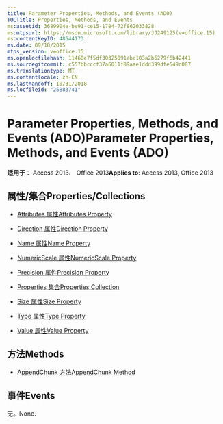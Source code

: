 ```yaml
---
title: Parameter Properties, Methods, and Events (ADO)
TOCTitle: Properties, Methods, and Events
ms:assetid: 3689904e-be91-ce15-1784-72f862033828
ms:mtpsurl: https://msdn.microsoft.com/library/JJ249125(v=office.15)
ms:contentKeyID: 48544173
ms.date: 09/18/2015
mtps_version: v=office.15
ms.openlocfilehash: 11460e7f5df30325091ebe103a2b6279f6b42441
ms.sourcegitcommit: c557bbcccf37a6011f89aae1ddd399dfe549d087
ms.translationtype: MT
ms.contentlocale: zh-CN
ms.lasthandoff: 10/31/2018
ms.locfileid: "25883741"
---
```

# <a name="parameter-properties-methods-and-events-ado"></a><span data-ttu-id="ef9ff-102">Parameter Properties, Methods, and Events (ADO)</span><span class="sxs-lookup"><span data-stu-id="ef9ff-102">Parameter Properties, Methods, and Events (ADO)</span></span>


<span data-ttu-id="ef9ff-103">**适用于**： Access 2013、 Office 2013</span><span class="sxs-lookup"><span data-stu-id="ef9ff-103">**Applies to**: Access 2013, Office 2013</span></span>

## <a name="propertiescollections"></a><span data-ttu-id="ef9ff-104">属性/集合</span><span class="sxs-lookup"><span data-stu-id="ef9ff-104">Properties/Collections</span></span>

- [<span data-ttu-id="ef9ff-105">Attributes 属性</span><span class="sxs-lookup"><span data-stu-id="ef9ff-105">Attributes Property</span></span>](attributes-property-ado.md)

- [<span data-ttu-id="ef9ff-106">Direction 属性</span><span class="sxs-lookup"><span data-stu-id="ef9ff-106">Direction Property</span></span>](direction-property-ado.md)

- [<span data-ttu-id="ef9ff-107">Name 属性</span><span class="sxs-lookup"><span data-stu-id="ef9ff-107">Name Property</span></span>](name-property-ado.md)

- [<span data-ttu-id="ef9ff-108">NumericScale 属性</span><span class="sxs-lookup"><span data-stu-id="ef9ff-108">NumericScale Property</span></span>](numericscale-property-ado.md)

- [<span data-ttu-id="ef9ff-109">Precision 属性</span><span class="sxs-lookup"><span data-stu-id="ef9ff-109">Precision Property</span></span>](precision-property-ado.md)

- [<span data-ttu-id="ef9ff-110">Properties 集合</span><span class="sxs-lookup"><span data-stu-id="ef9ff-110">Properties Collection</span></span>](properties-collection-ado.md)

- [<span data-ttu-id="ef9ff-111">Size 属性</span><span class="sxs-lookup"><span data-stu-id="ef9ff-111">Size Property</span></span>](size-property-ado.md)

- [<span data-ttu-id="ef9ff-112">Type 属性</span><span class="sxs-lookup"><span data-stu-id="ef9ff-112">Type Property</span></span>](type-property-ado.md)

- [<span data-ttu-id="ef9ff-113">Value 属性</span><span class="sxs-lookup"><span data-stu-id="ef9ff-113">Value Property</span></span>](value-property-ado.md)

## <a name="methods"></a><span data-ttu-id="ef9ff-114">方法</span><span class="sxs-lookup"><span data-stu-id="ef9ff-114">Methods</span></span>

- [<span data-ttu-id="ef9ff-115">AppendChunk 方法</span><span class="sxs-lookup"><span data-stu-id="ef9ff-115">AppendChunk Method</span></span>](appendchunk-method-ado.md)

## <a name="events"></a><span data-ttu-id="ef9ff-116">事件</span><span class="sxs-lookup"><span data-stu-id="ef9ff-116">Events</span></span>

<span data-ttu-id="ef9ff-117">无。</span><span class="sxs-lookup"><span data-stu-id="ef9ff-117">None.</span></span>

